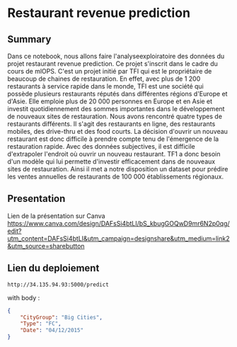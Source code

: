 # Restaurant revenue prediction

## Summary

Dans ce notebook, nous allons faire l'analyseexploiratoire des données du projet restaurant revenue prediction.
Ce projet s'inscrit dans le cadre du cours de mlOPS. C'est un projet initié par TFI qui est le propriétaire de beaucoup de chaines de restauration. En effet, avec plus de 1 200 restaurants à service rapide dans le monde, TFI est une société qui possède plusieurs restaurants réputés dans différentes régions d'Europe et d'Asie. Elle emploie plus de 20 000 personnes en Europe et en Asie et investit quotidiennement des sommes importantes dans le développement de nouveaux sites de restauration. Nous avons rencontré quatre types de restaurants différents. Il s'agit des restaurants en ligne, des restaurants mobiles, des drive-thru et des food courts. La décision d'ouvrir un nouveau restaurant est donc difficile à prendre compte tenu de l'émergence de la restauration rapide.
Avec des données subjectives, il est difficile d'extrapoler l'endroit où ouvrir un nouveau restaurant. TF1 a donc besoin d'un modèle qui lui permette d'investir efficacement dans de nouveaux sites de restauration. Ainsi il met a notre disposition un dataset pour  prédire les ventes annuelles de restaurants de 100 000 établissements régionaux.


## Presentation
Lien de la présentation sur Canva
https://www.canva.com/design/DAFsSi4btLI/bS_kbugGOQwD9mr6N2p0qg/edit?utm_content=DAFsSi4btLI&utm_campaign=designshare&utm_medium=link2&utm_source=sharebutton


## Lien du deploiement 
``` http://34.135.94.93:5000/predict ```

with body : 

```json
{
    "CityGroup": "Big Cities",
    "Type": "FC",
    "Date": "04/12/2015"
}

```
